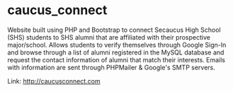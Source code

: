 # caucus_connect

Website built using PHP and Bootstrap to connect Secaucus High School (SHS) students to SHS alumni that are affiliated with their prospective major/school.
Allows students to verify themselves through Google Sign-In and browse through a list of alumni registered in the MySQL database and request the contact information of alumni that match their interests.
Emails with information are sent through PHPMailer & Google's SMTP servers.

Link: http://caucusconnect.com
